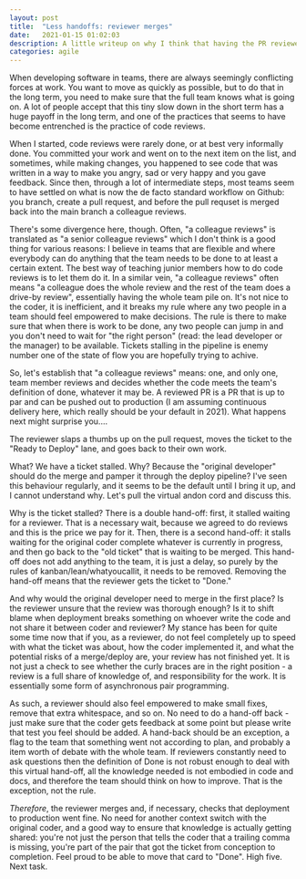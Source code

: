 ```yaml
---
layout: post
title:  "Less handoffs: reviewer merges"
date:   2021-01-15 01:02:03
description: A little writeup on why I think that having the PR reviewer merge/deploy is a good thing.
categories: agile
---
```

When developing software in teams, there are always seemingly conflicting
forces at work. You want to move as quickly as possible, but to do that
in the long term, you need to make sure that the full team knows what is
going on. A lot of people accept that this tiny slow down in the short
term has a huge payoff in the long term, and one of the practices that
seems to have become entrenched is the practice of code reviews.

When I started, code reviews were rarely done, or at best very informally
done. You committed your work and went on to the next item on the list,
and sometimes, while making changes, you happened to see code that
was written in a way to make you angry, sad or very happy and you gave
feedback. Since then, through a lot of intermediate steps, most teams
seem to have settled on what is now the de facto standard workflow on
Github: you branch, create a pull request, and before the pull requset
is merged back into the main branch a colleague reviews.

There's some divergence here, though. Often, "a colleague reviews" is
translated as "a senior colleague reviews" which I don't think is a good
thing for various reasons: I believe in teams that are flexible and where
everybody can do anything that the team needs to be done to at least a
certain extent. The best way of teaching junior members how to do code
reviews is to let them do it. In a similar vein, "a colleague reviews"
often means "a colleague does the whole review and the rest of the team
does a drive-by review", essentially having the whole team pile on. It's
not nice to the coder, it is inefficient, and it breaks my rule where
any two people in a team should feel empowered to make decisions. The
rule is there to make sure that when there is work to be done, any two
people can jump in and you don't need to wait for "the right person"
(read: the lead developer or the manager) to be available. Tickets
stalling in the pipeline is enemy number one of the state of flow
you are hopefully trying to achive.

So, let's establish that "a colleague reviews" means: one, and only one, 
team member reviews and decides whether the code meets the team's definition
of done, whatever it may be. A reviewed PR is a PR that is up to par and
can be pushed out to production (I am assuming continuous delivery here, 
which really should be your default in 2021). What happens next might surprise 
you.... 

The reviewer slaps a thumbs up on the pull request, moves the ticket to 
the "Ready to Deploy" lane, and goes back to their own work. 

What? We have a ticket stalled. Why? Because the "original developer" should 
do the merge and pamper it through the deploy pipeline? I've seen this behaviour
regularly, and it seems to be the default until I bring it up, and I cannot 
understand why. Let's pull the virtual andon cord and discuss this. 

Why is the ticket stalled? There is a double hand-off: first, it stalled waiting
for a reviewer. That is a necessary wait, because we agreed to do reviews and
this is the price we pay for it. Then, there is a second hand-off: it stalls 
waiting for the original coder complete whatever is currently in progress, and
then go back to the "old ticket" that is waiting to be merged. This hand-off
does not add anything to the team, it is just a delay, so purely by the rules
of kanban/lean/whatyoucallit, it needs to be removed. Removing the hand-off
means that the reviewer gets the ticket to "Done."

And why would the original developer need to merge in the first place? Is
the reviewer unsure that the review was thorough enough? Is it to shift
blame when deployment breaks something on whoever write the code and
not share it between coder and reviewer? My stance has been for quite
some time now that if you, as a reviewer, do not feel completely up
to speed with what the ticket was about, how the coder implemented it,
and what the potential risks of a merge/deploy are, your review has not
finished yet. It is not just a check to see whether the curly braces are
in the right position - a review is a full share of knowledge of, and
responsibility for the work. It is essentially some form of asynchronous
pair programming. 

As such, a reviewer should also feel empowered to make
small fixes, remove that extra whitespace, and so on. No need to do
a hand-off back - just make sure that the coder gets feedback at some
point but please write that test you feel should be added. A hand-back
should be an exception, a flag to the team that something went not according
to plan, and probably a item worth of debate with the whole team. If reviewers
constantly need to ask questions then the definition of Done is not robust
enough to deal with this virtual hand-off, all the knowledge needed is not
embodied in code and docs, and therefore the team should think on how to 
improve. That is the exception, not the rule.

_Therefore_, the reviewer merges and, if necessary, checks that deployment
to production went fine. No need for another context switch with the
original coder, and a good way to ensure that knowledge is actually
getting shared: you're not just the person that tells the coder that a
trailing comma is missing, you're part of the pair that got the ticket
from conception to completion. Feel proud to be able to move that card
to "Done". High five. Next task.

